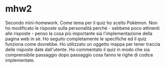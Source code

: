 # mhw2
Secondo mini-homework. Come tema per il quiz ho scelto Pokèmon. Non ho modificato le risposte sulla personalità perchè - sebbene poco attinenti alle risposte - penso la cosa più importante sia l'implementazione della pagina web in sè.
Ho seguito completamente le specifiche ed il quiz funziona come dovrebbe. Ho utilizzato un oggetto mappa per tener traccia delle risposte date dall'utente. Ho commentato il quiz in modo che sia comprensibile passaggio dopo passaggio cosa fanno le righe di codice implementate.
